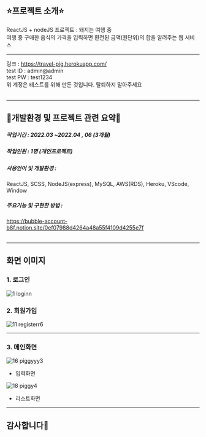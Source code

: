 
## ⭐프로젝트 소개⭐<br />
ReactJS + nodeJS 프로젝트 : 돼지는 여행 중<br />
여행 중 구매한 음식의 가격을 입력하면 환전된 금액(원단위)의 합을 알려주는 웹 서비스<br />

---

링크 : https://travel-pig.herokuapp.com/ <br />
test ID : admin@admin
<br />
test PW : test1234<br />
위 계정은 테스트를 위해 만든 것입니다. 탈퇴하지 말아주세요
<br /><br />

---

## 💛개발환경 및 프로젝트 관련 요약💛


##### 작업기간 : 2022.03 ~2022.04 , 06 (3개월)
##### 작업인원 : 1명 (개인프로젝트)
##### 사용언어 및 개발환경 : 
ReactJS, SCSS, NodeJS(express), MySQL, AWS(RDS), Heroku, VScode, Window

##### 주요기능 및 구현한 방법 :
https://bubble-account-b8f.notion.site/0ef07988d4264a48a55f4109d4255e7f
<br /><br />

---
## 화면 이미지

### 1. 로그인

![1 loginn](https://user-images.githubusercontent.com/74426470/177798410-39fc212c-8096-46c5-898d-2204e71b3eab.png)

### 2. 회원가입

![11 registerr6](https://user-images.githubusercontent.com/74426470/177798466-66fdbf1a-f3d3-48bc-8476-67713efc14e0.png)

---
### 3. 메인화면

![16 piggyyy3](https://user-images.githubusercontent.com/74426470/177798521-8e8b74cf-af47-4512-9cee-775e1358ccd7.png)

 - 입력화면
 
![18 piggy4](https://user-images.githubusercontent.com/74426470/177798546-53712d2e-ca27-40fc-a091-dde3042e45b0.png)

 - 리스트화면 

---


## 감사합니다🙌


